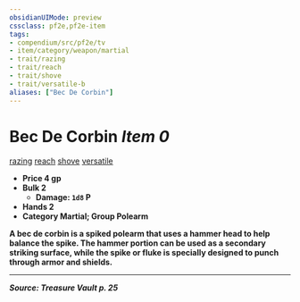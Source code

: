 ```yaml
---
obsidianUIMode: preview
cssclass: pf2e,pf2e-item
tags:
- compendium/src/pf2e/tv
- item/category/weapon/martial
- trait/razing
- trait/reach
- trait/shove
- trait/versatile-b
aliases: ["Bec De Corbin"]
---
```

# Bec De Corbin *Item 0*  
[razing](razing-tv.md "Razing Weapon Trait")  [reach](reach.md "Reach Weapon Trait")  [shove](Reference/Rules/Traits/shove.md "Shove Weapon Trait")  [versatile <B>](rules/traits/versatile-b.md "Versatile Weapon Trait")  

- **Price** 4 gp
- **Bulk** 2
  - **Damage**: `1d8` P
- **Hands** 2
- **Category** Martial; **Group** Polearm 

A bec de corbin is a spiked polearm that uses a hammer head to help balance the spike. The hammer portion can be used as a secondary striking surface, while the spike or fluke is specially designed to punch through armor and shields.


---
*Source: Treasure Vault p. 25*
